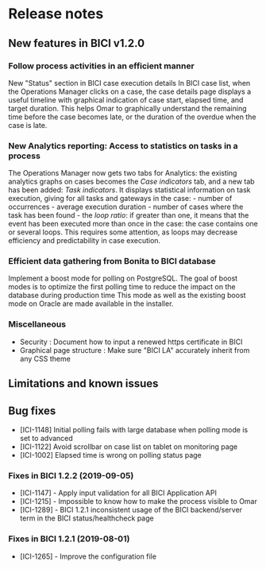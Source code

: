 # Release notes

## New features in BICI v1.2.0 
### Follow process activities in an efficient manner
New "Status" section in BICI case execution details
In BICI case list, when the Operations Manager clicks on a case, the case details page displays a useful timeline with graphical indication of case start, elapsed time, and target duration.
This helps Omar to graphically understand the remaining time before the case becomes late, or the duration of the overdue when the case is late.

### New Analytics reporting: Access to statistics on tasks in a process
The Operations Manager now gets two tabs for Analytics: the existing analytics graphs on cases becomes the _Case indicators_ tab, and a new tab has been added: _Task indicators_. It displays statistical information on task execution, giving for all tasks and gateways in the case: 
    - number of occurrences
    - average execution duration
    - number of cases where the task has been found
    - the _loop ratio_: if greater than one, it means that the event has been executed more than once in the case: the case contains one or several loops. This requires some attention, as loops may decrease efficiency and predictability in case execution.
    
### Efficient data gathering from Bonita to BICI database
Implement a boost mode for polling on PostgreSQL. The goal of boost modes is to optimize the first polling time to reduce the impact on the database during production time
This mode as well as the existing boost mode on Oracle are made available in the installer.

### Miscellaneous
- Security : Document how to input a renewed https certificate in BICI
- Graphical page structure : Make sure "BICI LA" accurately inherit from any CSS theme

## Limitations and known issues
## Bug fixes
* [ICI-1148] Initial polling fails with large database when polling mode is set to advanced
* [ICI-1122] Avoid scrollbar on case list on tablet on monitoring page
* [ICI-1002] Elapsed time is wrong on polling status page

### Fixes in BICI 1.2.2 (2019-09-05)
* [ICI-1147] - Apply input validation for all BICI Application API
* [ICI-1215] - Impossible to know how to make the process visible to Omar
* [ICI-1289] - BICI 1.2.1 inconsistent usage of the BICI backend/server term in the BICI status/healthcheck page

### Fixes in BICI 1.2.1 (2019-08-01)
* [ICI-1265] - Improve the configuration file

